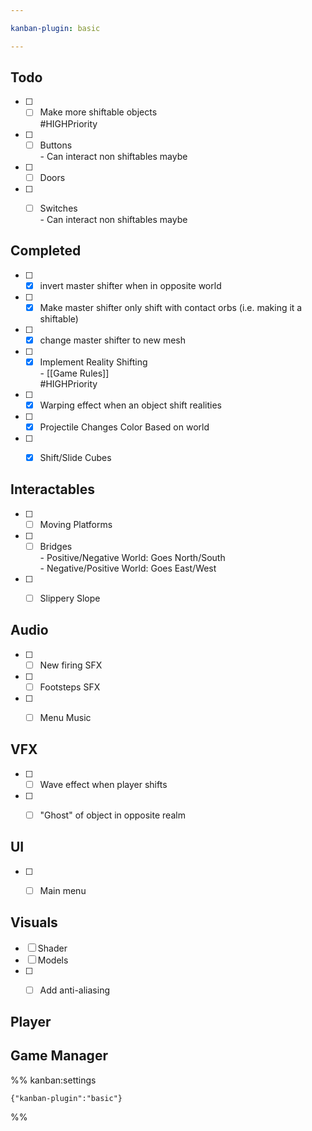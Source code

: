 ```yaml
---

kanban-plugin: basic

---
```


## Todo

- [ ] - [ ] Make more shiftable objects<br>#HIGHPriority
- [ ] - [ ] Buttons<br>	- Can interact non shiftables maybe
- [ ] - [ ] Doors
- [ ] - [ ] Switches<br>	- Can interact non shiftables maybe


## Completed

- [ ] - [x] invert master shifter when in opposite world
- [ ] - [x] Make master shifter only shift with contact orbs (i.e. making it a shiftable)
- [ ] - [x] change master shifter to new mesh
- [ ] - [x] Implement Reality Shifting<br>	- [[Game Rules]]<br>#HIGHPriority
- [ ] - [x] Warping effect when an object shift realities
- [ ] - [x] Projectile Changes Color Based on world
- [ ] - [x] Shift/Slide Cubes


## Interactables

- [ ] - [ ] Moving Platforms
- [ ] - [ ] Bridges<br>	- Positive/Negative World: Goes North/South<br>	- Negative/Positive World: Goes East/West
- [ ] - [ ] Slippery Slope


## Audio

- [ ] - [ ] New firing SFX
- [ ] - [ ] Footsteps SFX
- [ ] - [ ] Menu Music


## VFX

- [ ] - [ ] Wave effect when player shifts
- [ ] - [ ] "Ghost" of object in opposite realm


## UI

- [ ] - [ ] Main menu


## Visuals

- [ ] Shader
- [ ] Models
- [ ] - [ ] Add anti-aliasing


## Player



## Game Manager





%% kanban:settings
```
{"kanban-plugin":"basic"}
```
%%